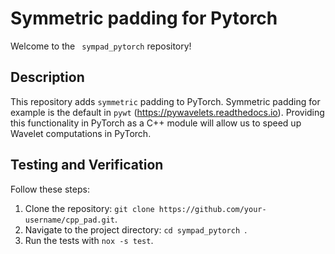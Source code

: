 # Symmetric padding for Pytorch

Welcome to the ` sympad_pytorch` repository!

## Description

This repository adds `symmetric` padding to PyTorch. Symmetric padding for example is the default in `pywt` (https://pywavelets.readthedocs.io). Providing this functionality in PyTorch as a C++ module will allow us to speed up Wavelet computations in PyTorch.

## Testing and Verification

Follow these steps:

1. Clone the repository: `git clone https://github.com/your-username/cpp_pad.git`.
2. Navigate to the project directory: `cd sympad_pytorch `.
3. Run the tests with `nox -s test`.


